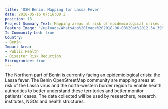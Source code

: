 ```yaml
---
title: 'OSM Benin: Mapping for Lassa Fever'
date: 2018-05-16 07:16:00 Z
position: 13
Project Summary Text: Mapping areas at risk of epidemiological crises in Benin
Feature Image: "/uploads/WhatsApp%20Image%202018-06-08%20at%2012.34.39%20PM%20(2).jpeg"
Is Community-Led: true
Country:
- Benin
Impact Area:
- Public Health
- Disaster Risk Reduction
Micrograntee: true
---
```


The Northern part of Benin is currently facing an epidemiological crisis: the Lassa fever. The Benin OpenStreetMap community are mapping areas at risk of the Lassa virus and the north-western border region to enable health authorities to better understand these territories and better monitor patients' cases. The data collected will be used by researchers, research institutes, NGOs and health structures.